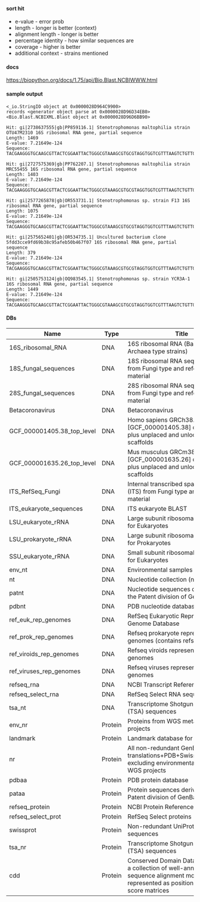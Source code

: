 #### sort hit
* e-value - error prob
* length  - longer is better (context)
* alignment length - longer is better
* percentage identity - how similar sequences are
* coverage - higher is better
* additional context - strains mentioned

#### docs
https://biopython.org/docs/1.75/api/Bio.Blast.NCBIWWW.html

#### sample output
```
<_io.StringIO object at 0x0000028D964C9900>
records <generator object parse at 0x0000028D96D34EB0>
<Bio.Blast.NCBIXML.Blast object at 0x0000028D96D6BB90>

Hit: gi|2738637555|gb|PP859116.1| Stenotrophomonas maltophilia strain OTU47M2310 16S ribosomal RNA gene, partial sequence
Length: 1469
E-value: 7.21649e-124
Sequence: TACGAAGGGTGCAAGCGTTACTCGGAATTACTGGGCGTAAAGCGTGCGTAGGTGGTCGTTTAAGTCTGTTGTGAAAGCCCTGGGCTCAACCTGGGAACTGCAGTGGAAACTGGACGACTAGAGTGTGGTAGAGGGTAGCGGAATTCCTGGTGTAGCAGTGAAATGCGTAGAGATCAGGAGGAACATCCATGGCGAAGGCAGCTACCTGGACCAACACTGACACTGAGGCACGAAAGCGTGGGGAGCAAACAGG

Hit: gi|2727575369|gb|PP762207.1| Stenotrophomonas maltophilia strain MRC55455 16S ribosomal RNA gene, partial sequence
Length: 1403
E-value: 7.21649e-124
Sequence: TACGAAGGGTGCAAGCGTTACTCGGAATTACTGGGCGTAAAGCGTGCGTAGGTGGTCGTTTAAGTCTGTTGTGAAAGCCCTGGGCTCAACCTGGGAACTGCAGTGGAAACTGGACGACTAGAGTGTGGTAGAGGGTAGCGGAATTCCTGGTGTAGCAGTGAAATGCGTAGAGATCAGGAGGAACATCCATGGCGAAGGCAGCTACCTGGACCAACACTGACACTGAGGCACGAAAGCGTGGGGAGCAAACAGG

Hit: gi|2577265878|gb|OR553731.1| Stenotrophomonas sp. strain F13 16S ribosomal RNA gene, partial sequence
Length: 1075
E-value: 7.21649e-124
Sequence: TACGAAGGGTGCAAGCGTTACTCGGAATTACTGGGCGTAAAGCGTGCGTAGGTGGTCGTTTAAGTCTGTTGTGAAAGCCCTGGGCTCAACCTGGGAACTGCAGTGGAAACTGGACGACTAGAGTGTGGTAGAGGGTAGCGGAATTCCTGGTGTAGCAGTGAAATGCGTAGAGATCAGGAGGAACATCCATGGCGAAGGCAGCTACCTGGACCAACACTGACACTGAGGCACGAAAGCGTGGGGAGCAAACAGG

Hit: gi|2575652401|gb|OR534735.1| Uncultured bacterium clone 5fdd3cce9fd69b38c95afeb50b467f07 16S ribosomal RNA gene, partial sequence
Length: 379
E-value: 7.21649e-124
Sequence: TACGAAGGGTGCAAGCGTTACTCGGAATTACTGGGCGTAAAGCGTGCGTAGGTGGTCGTTTAAGTCTGTTGTGAAAGCCCTGGGCTCAACCTGGGAACTGCAGTGGAAACTGGACGACTAGAGTGTGGTAGAGGGTAGCGGAATTCCTGGTGTAGCAGTGAAATGCGTAGAGATCAGGAGGAACATCCATGGCGAAGGCAGCTACCTGGACCAACACTGACACTGAGGCACGAAAGCGTGGGGAGCAAACAGG

Hit: gi|2505753124|gb|OQ983545.1| Stenotrophomonas sp. strain YCR3A-1 16S ribosomal RNA gene, partial sequence
Length: 1449
E-value: 7.21649e-124
Sequence: TACGAAGGGTGCAAGCGTTACTCGGAATTACTGGGCGTAAAGCGTGCGTAGGTGGTCGTTTAAGTCTGTTGTGAAAGCCCTGGGCTCAACCTGGGAACTGCAGTGGAAACTGGACGACTAGAGTGTGGTAGAGGGTAGCGGAATTCCTGGTGTAGCAGTGAAATGCGTAGAGATCAGGAGGAACATCCATGGCGAAGGCAGCTACCTGGACCAACACTGACACTGAGGCACGAAAGCGTGGGGAGCAAACAGG
```

#### DBs
| Name                           | Type    | Title                                                                                   |
|--------------------------------|---------|-----------------------------------------------------------------------------------------|
| 16S_ribosomal_RNA              | DNA     | 16S ribosomal RNA (Bacteria and Archaea type strains)                                    |
| 18S_fungal_sequences           | DNA     | 18S ribosomal RNA sequences (SSU) from Fungi type and reference material                 |
| 28S_fungal_sequences           | DNA     | 28S ribosomal RNA sequences (LSU) from Fungi type and reference material                 |
| Betacoronavirus                | DNA     | Betacoronavirus                                                                          |
| GCF_000001405.38_top_level     | DNA     | Homo sapiens GRCh38.p12 [GCF_000001405.38] chromosomes plus unplaced and unlocalized scaffolds |
| GCF_000001635.26_top_level     | DNA     | Mus musculus GRCm38.p6 [GCF_000001635.26] chromosomes plus unplaced and unlocalized scaffolds |
| ITS_RefSeq_Fungi               | DNA     | Internal transcribed spacer region (ITS) from Fungi type and reference material          |
| ITS_eukaryote_sequences        | DNA     | ITS eukaryote BLAST                                                                       |
| LSU_eukaryote_rRNA             | DNA     | Large subunit ribosomal nucleic acid for Eukaryotes                                      |
| LSU_prokaryote_rRNA            | DNA     | Large subunit ribosomal nucleic acid for Prokaryotes                                     |
| SSU_eukaryote_rRNA             | DNA     | Small subunit ribosomal nucleic acid for Eukaryotes                                      |
| env_nt                         | DNA     | Environmental samples                                                                   |
| nt                             | DNA     | Nucleotide collection (nt)                                                               |
| patnt                          | DNA     | Nucleotide sequences derived from the Patent division of GenBank                         |
| pdbnt                          | DNA     | PDB nucleotide database                                                                  |
| ref_euk_rep_genomes            | DNA     | RefSeq Eukaryotic Representative Genome Database                                         |
| ref_prok_rep_genomes           | DNA     | Refseq prokaryote representative genomes (contains refseq assembly)                      |
| ref_viroids_rep_genomes         | DNA     | Refseq viroids representative genomes                                                    |
| ref_viruses_rep_genomes         | DNA     | Refseq viruses representative genomes                                                    |
| refseq_rna                     | DNA     | NCBI Transcript Reference Sequences                                                       |
| refseq_select_rna              | DNA     | RefSeq Select RNA sequences                                                               |
| tsa_nt                         | DNA     | Transcriptome Shotgun Assembly (TSA) sequences                                           |
| env_nr                         | Protein | Proteins from WGS metagenomic projects                                                   |
| landmark                       | Protein | Landmark database for SmartBLAST                                                         |
| nr                             | Protein | All non-redundant GenBank CDS translations+PDB+SwissProt+PIR+PRF excluding environmental samples from WGS projects |
| pdbaa                          | Protein | PDB protein database                                                                      |
| pataa                          | Protein | Protein sequences derived from the Patent division of GenBank                            |
| refseq_protein                 | Protein | NCBI Protein Reference Sequences                                                          |
| refseq_select_prot              | Protein | RefSeq Select proteins                                                                   |
| swissprot                      | Protein | Non-redundant UniProtKB/SwissProt sequences                                              |
| tsa_nr                         | Protein | Transcriptome Shotgun Assembly (TSA) sequences                                           |
| cdd                            | Protein | Conserved Domain Database (CDD) is a collection of well-annotated multiple sequence alignment models represented as position-specific score matrices |
